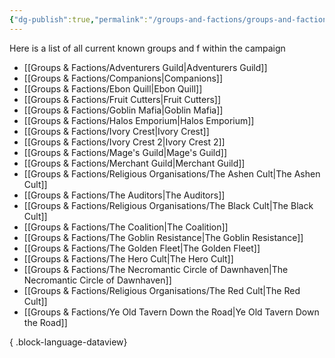 ```yaml
---
{"dg-publish":true,"permalink":"/groups-and-factions/groups-and-factions/","hideInGraph":true,"updated":"2025-05-26T15:00:38.496+01:00"}
---
```


Here is a list of all current known groups and f within the campaign
- [[Groups & Factions/Adventurers Guild\|Adventurers Guild]]
- [[Groups & Factions/Companions\|Companions]]
- [[Groups & Factions/Ebon Quill\|Ebon Quill]]
- [[Groups & Factions/Fruit Cutters\|Fruit Cutters]]
- [[Groups & Factions/Goblin Mafia\|Goblin Mafia]]
- [[Groups & Factions/Halos Emporium\|Halos Emporium]]
- [[Groups & Factions/Ivory Crest\|Ivory Crest]]
- [[Groups & Factions/Ivory Crest 2\|Ivory Crest 2]]
- [[Groups & Factions/Mage's Guild\|Mage's Guild]]
- [[Groups & Factions/Merchant Guild\|Merchant Guild]]
- [[Groups & Factions/Religious Organisations/The Ashen Cult\|The Ashen Cult]]
- [[Groups & Factions/The Auditors\|The Auditors]]
- [[Groups & Factions/Religious Organisations/The Black Cult\|The Black Cult]]
- [[Groups & Factions/The Coalition\|The Coalition]]
- [[Groups & Factions/The Goblin Resistance\|The Goblin Resistance]]
- [[Groups & Factions/The Golden Fleet\|The Golden Fleet]]
- [[Groups & Factions/The Hero Cult\|The Hero Cult]]
- [[Groups & Factions/The Necromantic Circle of Dawnhaven\|The Necromantic Circle of Dawnhaven]]
- [[Groups & Factions/Religious Organisations/The Red Cult\|The Red Cult]]
- [[Groups & Factions/Ye Old Tavern Down the Road\|Ye Old Tavern Down the Road]]

{ .block-language-dataview}

